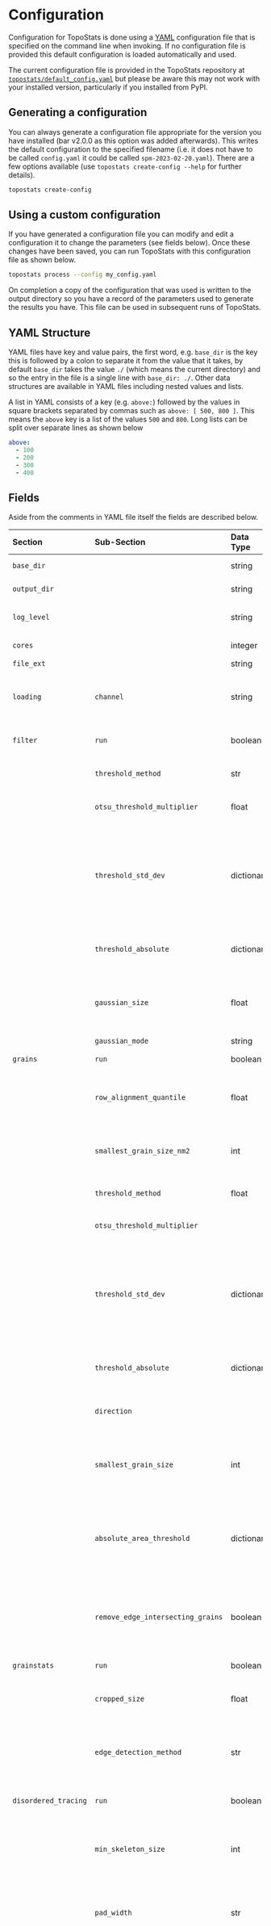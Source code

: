 # Configuration

Configuration for TopoStats is done using a [YAML](https://yaml.org/) configuration file that is specified on the
command line when invoking. If no configuration file is provided this default configuration is loaded automatically and
used.

The current configuration file is provided in the TopoStats repository at
[`topostats/default_config.yaml`](https://github.com/AFM-SPM/TopoStats/blob/main/topostats/default_config.yaml) but
please be aware this may not work with your installed version, particularly if you installed from PyPI.

## Generating a configuration

You can always generate a configuration file appropriate for the version you have installed (bar v2.0.0 as this option
was added afterwards). This writes the default configuration to the specified filename (i.e. it does not have to be
called `config.yaml` it could be called `spm-2023-02-20.yaml`). There are a few options available (use `topostats
create-config --help` for further details).

```bash
topostats create-config
```

## Using a custom configuration

If you have generated a configuration file you can modify and edit a configuration it to change the parameters (see
fields below). Once these changes have been saved, you can run TopoStats with this configuration file as shown below.

```bash
topostats process --config my_config.yaml
```

On completion a copy of the configuration that was used is written to the output directory so you have a record of the
parameters used to generate the results you have. This file can be used in subsequent runs of TopoStats.

## YAML Structure

YAML files have key and value pairs, the first word, e.g. `base_dir` is the key this is followed by a colon to separate
it from the value that it takes, by default `base_dir` takes the value `./` (which means the current directory) and so
the entry in the file is a single line with `base_dir: ./`. Other data structures are available in YAML files including
nested values and lists.

A list in YAML consists of a key (e.g. `above:`) followed by the values in square brackets separated by commas such as
`above: [ 500, 800 ]`. This means the `above` key is a list of the values `500` and `800`. Long lists can be split over
separate lines as shown below

```yaml
above:
  - 100
  - 200
  - 300
  - 400
```

## Fields

Aside from the comments in YAML file itself the fields are described below.

| Section              | Sub-Section                       | Data Type      | Default                                                                                                               | Description                                                                                                                                                                                                                                                                                                                                                                                                                                                                                                                                                                                                                             |
| :------------------- | :-------------------------------- | :------------- | :-------------------------------------------------------------------------------------------------------------------- | :-------------------------------------------------------------------------------------------------------------------------------------------------------------------------------------------------------------------------------------------------------------------------------------------------------------------------------------------------------------------------------------------------------------------------------------------------------------------------------------------------------------------------------------------------------------------------------------------------------------------------------------- |
| `base_dir`           |                                   | string         | `./`                                                                                                                  | Directory to recursively search for files within.[^1]                                                                                                                                                                                                                                                                                                                                                                                                                                                                                                                                                                                   |
| `output_dir`         |                                   | string         | `./output`                                                                                                            | Directory that output should be saved to.[^1]                                                                                                                                                                                                                                                                                                                                                                                                                                                                                                                                                                                           |
| `log_level`          |                                   | string         | `info`                                                                                                                | Verbosity of logging, options are (in increasing order) `warning`, `error`, `info`, `debug`.                                                                                                                                                                                                                                                                                                                                                                                                                                                                                                                                            |
| `cores`              |                                   | integer        | `2`                                                                                                                   | Number of cores to run parallel processes on.                                                                                                                                                                                                                                                                                                                                                                                                                                                                                                                                                                                           |
| `file_ext`           |                                   | string         | `.spm`                                                                                                                | File extensions to search for.                                                                                                                                                                                                                                                                                                                                                                                                                                                                                                                                                                                                          |
| `loading`            | `channel`                         | string         | `Height`                                                                                                              | The channel of data to be processed, what this is will depend on the file-format you are processing and the channel you wish to process.                                                                                                                                                                                                                                                                                                                                                                                                                                                                                                |
| `filter`             | `run`                             | boolean        | `true`                                                                                                                | Whether to run the filtering stage, without this other stages won't run so leave as `true`.                                                                                                                                                                                                                                                                                                                                                                                                                                                                                                                                             |
|                      | `threshold_method`                | str            | `std_dev`                                                                                                             | Threshold method for filtering, options are `ostu`, `std_dev` or `absolute`.                                                                                                                                                                                                                                                                                                                                                                                                                                                                                                                                                            |
|                      | `otsu_threshold_multiplier`       | float          | `1.0`                                                                                                                 | Factor by which the derived Otsu Threshold should be scaled.                                                                                                                                                                                                                                                                                                                                                                                                                                                                                                                                                                            |
|                      | `threshold_std_dev`               | dictionary     | `10.0, 1.0`                                                                                                           | A pair of values that scale the standard deviation, after scaling the standard deviation `below` is subtracted from the image mean to give the below/lower threshold and the `above` is added to the image mean to give the above/upper threshold. These values should _always_ be positive.                                                                                                                                                                                                                                                                                                                                            |
|                      | `threshold_absolute`              | dictionary     | `-1.0, 1.0`                                                                                                           | Below (first) and above (second) absolute threshold for separating data from the image background.                                                                                                                                                                                                                                                                                                                                                                                                                                                                                                                                      |
|                      | `gaussian_size`                   | float          | `0.5`                                                                                                                 | The number of standard deviations to build the Gaussian kernel and thus affects the degree of blurring. See [skimage.filters.gaussian](https://scikit-image.org/docs/dev/api/skimage.filters.html#skimage.filters.gaussian) and `sigma` for more information.                                                                                                                                                                                                                                                                                                                                                                           |
|                      | `gaussian_mode`                   | string         | `nearest`                                                                                                             |                                                                                                                                                                                                                                                                                                                                                                                                                                                                                                                                                                                                                                         |
| `grains`             | `run`                             | boolean        | `true`                                                                                                                | Whether to run grain finding. Options `true`, `false`                                                                                                                                                                                                                                                                                                                                                                                                                                                                                                                                                                                   |
|                      | `row_alignment_quantile`          | float          | `0.5`                                                                                                                 | Quantile (0.0 to 1.0) to be used to determine the average background for the image. below values may improve flattening of large features.                                                                                                                                                                                                                                                                                                                                                                                                                                                                                              |
|                      | `smallest_grain_size_nm2`         | int            | `100`                                                                                                                 | The smallest size of grains to be included (in nm^2), anything smaller than this is considered noise and removed. **NB** must be `> 0.0`.                                                                                                                                                                                                                                                                                                                                                                                                                                                                                               |
|                      | `threshold_method`                | float          | `std_dev`                                                                                                             | Threshold method for grain finding. Options : `otsu`, `std_dev`, `absolute`                                                                                                                                                                                                                                                                                                                                                                                                                                                                                                                                                             |
|                      | `otsu_threshold_multiplier`       |                | `1.0`                                                                                                                 | Factor by which the derived Otsu Threshold should be scaled.                                                                                                                                                                                                                                                                                                                                                                                                                                                                                                                                                                            |
|                      | `threshold_std_dev`               | dictionary     | `10.0, 1.0`                                                                                                           | A pair of values that scale the standard deviation, after scaling the standard deviation `below` is subtracted from the image mean to give the below/lower threshold and the `above` is added to the image mean to give the above/upper threshold. These values should _always_ be positive.                                                                                                                                                                                                                                                                                                                                            |
|                      | `threshold_absolute`              | dictionary     | `-1.0, 1.0`                                                                                                           | Below (first), above (second) absolute threshold for separating grains from the image background.                                                                                                                                                                                                                                                                                                                                                                                                                                                                                                                                       |
|                      | `direction`                       |                | `above`                                                                                                               | Defines whether to look for grains above or below thresholds or both. Options: `above`, `below`, `both`                                                                                                                                                                                                                                                                                                                                                                                                                                                                                                                                 |
|                      | `smallest_grain_size`             | int            | `50`                                                                                                                  | Catch-all value for the minimum size of grains. Measured in nanometres squared. All grains with area below than this value are removed.                                                                                                                                                                                                                                                                                                                                                                                                                                                                                                 |
|                      | `absolute_area_threshold`         | dictionary     | `[300, 3000], [null, null]`                                                                                           | Area thresholds for above the image background (first) and below the image background (second), which grain sizes are permitted, measured in nanometres squared. All grains outside this area range are removed.                                                                                                                                                                                                                                                                                                                                                                                                                        |
|                      | `remove_edge_intersecting_grains` | boolean        | `true`                                                                                                                | Whether to remove grains that intersect the image border. _Do not change this unless you know what you are doing_. This will ruin any statistics relating to grain size, shape and DNA traces.                                                                                                                                                                                                                                                                                                                                                                                                                                          |
| `grainstats`         | `run`                             | boolean        | `true`                                                                                                                | Whether to calculate grain statistics. Options : `true`, `false`                                                                                                                                                                                                                                                                                                                                                                                                                                                                                                                                                                        |
|                      | `cropped_size`                    | float          | `40.0`                                                                                                                | Force cropping of grains to this length (in nm) of square cropped images (can take `-1` for grain-sized box)                                                                                                                                                                                                                                                                                                                                                                                                                                                                                                                            |
|                      | `edge_detection_method`           | str            | `binary_erosion`                                                                                                      | Type of edge detection method to use when determining the edges of grain masks before calculating statistics on them. Options : `binary_erosion`, `canny`.                                                                                                                                                                                                                                                                                                                                                                                                                                                                              |
| `disordered_tracing` | `run`                             | boolean        | `true`                                                                                                                | Whether to run the Disordered Traces pipeline. Options : true, false                                                                                                                                                                                                                                                                                                                                                                                                                                                                                                                                                                    |
|                      | `min_skeleton_size`               | int            | `10`                                                                                                                  | The minimum number of pixels a skeleton should be for statistics to be calculated on it. Anything smaller than this is dropped but grain statistics are retained.                                                                                                                                                                                                                                                                                                                                                                                                                                                                       |
|                      | `pad_width`                       | str            | `1`                                                                                                                   | Padding for individual grains when tracing. This is sometimes required if the bounding box around grains is too tight and they touch the edge of the image.                                                                                                                                                                                                                                                                                                                                                                                                                                                                             |
|                      | `mask_smoothing_params`           | dictionary     | `gaussian_sigma:2`<br>`dilation_iterations:2`<br>`holearea_min_max:[0, null]`                                         | Parameters to smooth the grain mask for producing skeletons more akin to the underlying structure. First, the amount of smoothing by a gaussian kernel, then the number of dilations to perform to smooth - these compete to see which changes the grain mask least, ensuring quality over different scan sizes. Then, as smoothing fill holes in the mask, the last parameter replaces those within a size range (in nm^2).                                                                                                                                                                                                            |
|                      | `skeletonisation_params`          | dictionary     | `method:topostats`<br>`height_bias:0.6`                                                                               | Parameters to skeletonise grain mask. First, the Skeletonisation method to use, possible options are `zhang`, `lee`, `thin` (from [Scikit-image Morphology module](https://scikit-image.org/docs/stable/api/skimage.morphology.html)) or the original bespoke TopoStats method `topostats`. The height biasing percentage for the `topostats` method.                                                                                                                                                                                                                                                                                   |
|                      | `pruning_params`                  | dictionary     | `method:topostats`<br>`max_length:-1`<br>`height_threshold:null`<br>`method_values:mid`<br>`method_outliers:mean_abs` | Parameters to prune unwanted branches from the skeleton. First, the pruning method to use, possible options are `topostats`. The length (in nm) below which to prune branches (default is `-1` meaning 15% of the total length). The height threshold (in nm) option allows pruning of branches below a specified height. The method values determines how the branches height is calculated (options: `min`, `median` and `mid` for middle). Alternatively, the branch height outliers can be removed based on the inter-quartile range `iqr`, an absolute value `abs` or the mean of all branches minus an absolute value `mean_abs`. |
| `ordered_tracing`    | `run`                             | boolean        | `true`                                                                                                                | Whether to order the pruned skeletons of Disordered Traces. Options : true, false                                                                                                                                                                                                                                                                                                                                                                                                                                                                                                                                                       |
|                      | `ordering_method`                 | str            | `nodestats`                                                                                                           | The method of ordering the disordered traces either using the nodestats output or solely the disordered traces. Options: `nodestats` or `topostats`.                                                                                                                                                                                                                                                                                                                                                                                                                                                                                    |
|                      | `pad_width`                       | int            | 10                                                                                                                    | Padding for individual grains when tracing. This is sometimes required if the bounding box around grains is too tight and they touch the edge of the image.                                                                                                                                                                                                                                                                                                                                                                                                                                                                             |
| `splining`           | `run`                             | boolean        | `true`                                                                                                                | Whether to run ordered trace splining to generate smooth traces. Options : true, false                                                                                                                                                                                                                                                                                                                                                                                                                                                                                                                                                  |
|                      | `method`                          | int            | `rolling_window`                                                                                                      | The method used to smooth out the ordered traces. Options: `rolling_window` or `spline`.                                                                                                                                                                                                                                                                                                                                                                                                                                                                                                                                                |
|                      | `rolling_window_size`             | int            | `20.0e-9`                                                                                                             | The length (in meters) of the coordinate averaging window to smooth the ordered trace.                                                                                                                                                                                                                                                                                                                                                                                                                                                                                                                                                  |
|                      | `spline_step_size`                | int            | `7.0e-9`                                                                                                              | The The sampling length of the spline (in meters) to obtain an average of splines.                                                                                                                                                                                                                                                                                                                                                                                                                                                                                                                                                      |
|                      | `spline_linear_smoothing`         | int            | `5.0`                                                                                                                 | The amount of smoothing to apply to linear molecule splines.                                                                                                                                                                                                                                                                                                                                                                                                                                                                                                                                                                            |
|                      | `spline_circular_smoothing`       | int            | `5.0`                                                                                                                 | The amount of smoothing to apply to circular molecule splines.                                                                                                                                                                                                                                                                                                                                                                                                                                                                                                                                                                          |
|                      | `spline_degree`                   | int            | `3`                                                                                                                   | The polynomial degree of the spline. Smaller, odd degrees work best [SciPy - slprep](https://docs.scipy.org/doc/scipy/reference/generated/scipy.interpolate.splrep.html).                                                                                                                                                                                                                                                                                                                                                                                                                                                               |
| `dnatracing`         | `run`                             | boolean        | `true`                                                                                                                | Whether to run DNA Tracing. Options : true, false                                                                                                                                                                                                                                                                                                                                                                                                                                                                                                                                                                                       |
|                      | `min_skeleton_size`               | int            | `10`                                                                                                                  | The minimum number of pixels a skeleton should be for statistics to be calculated on it. Anything smaller than this is dropped but grain statistics are retained.                                                                                                                                                                                                                                                                                                                                                                                                                                                                       |
|                      | `skeletonisation_method`          | str            | `topostats`                                                                                                           | Skeletonisation method to use, possible options are `zhang`, `lee`, `thin` (from [Scikit-image Morphology module](https://scikit-image.org/docs/stable/api/skimage.morphology.html)) or the original bespoke TopoStas method `topostats`.                                                                                                                                                                                                                                                                                                                                                                                               |
|                      | `spline_step_size`                | float          | `7.0e-9`                                                                                                              | The sampling rate of the spline in metres. This is the frequency at which points are sampled from fitted traces to act as guide points for the splining process using scipy's splprep.                                                                                                                                                                                                                                                                                                                                                                                                                                                  |
|                      | `spline_linear_smoothing`         | float          | `5.0`                                                                                                                 | The amount of smoothing to apply to splines of linear molecule traces.                                                                                                                                                                                                                                                                                                                                                                                                                                                                                                                                                                  |
|                      | `spline_circular_smoothing`       | float          | `0.0`                                                                                                                 | The amount of smoothing to apply to splines of circular molecule traces.                                                                                                                                                                                                                                                                                                                                                                                                                                                                                                                                                                |
|                      | `pad_width`                       | int            | 10                                                                                                                    | Padding for individual grains when tracing. This is sometimes required if the bounding box around grains is too tight and they touch the edge of the image.                                                                                                                                                                                                                                                                                                                                                                                                                                                                             |
|                      | `cores`                           | int            | 1                                                                                                                     | Number of cores to use for tracing. **NB** Currently this is NOT used and should be left commented in the YAML file.                                                                                                                                                                                                                                                                                                                                                                                                                                                                                                                    |
| `plotting`           | `run`                             | boolean        | `true`                                                                                                                | Whether to run plotting. Options : `true`, `false`                                                                                                                                                                                                                                                                                                                                                                                                                                                                                                                                                                                      |
|                      | `style`                           | str            | `topostats.mplstyle`                                                                                                  | The default loads a custom [matplotlibrc param file](https://matplotlib.org/stable/users/explain/customizing.html#the-matplotlibrc-file) that comes with TopoStats. Users can specify the path to their own style file as an alternative.                                                                                                                                                                                                                                                                                                                                                                                               |
|                      | `save_format`                     | string         | `null`                                                                                                                | Format to save images in, `null` defaults to `png` see [matplotlib.pyplot.savefig](https://matplotlib.org/stable/api/_as_gen/matplotlib.pyplot.savefig.html)                                                                                                                                                                                                                                                                                                                                                                                                                                                                            |
|                      | `savefig_dpi`                     | string / float | `null`                                                                                                                | Dots Per Inch (DPI), if `null` then the value `figure` is used, for other values (typically integers) see [#further-customisation] and [Matplotlib](https://matplotlib.org/stable/api/_as_gen/matplotlib.pyplot.savefig.html). Low DPI's improve processing time but can reduce the plotted trace (but not the actual trace) accuracy.                                                                                                                                                                                                                                                                                                  |
|                      | `pixel_interpolation`             | string         | `null`                                                                                                                | Interpolation method for image plots. Recommended default 'null' prevents banding that occurs in some images. If interpolation is needed, we recommend `gaussian`. See [matplotlib imshow interpolations documentation](https://matplotlib.org/stable/gallery/images_contours_and_fields/interpolation_methods.html) for details.                                                                                                                                                                                                                                                                                                       |
|                      | `image_set`                       | string         | `all`                                                                                                                 | Which images to plot. Options : `all`, `core` (flattened image, grain mask overlay and trace overlay only).                                                                                                                                                                                                                                                                                                                                                                                                                                                                                                                             |
|                      | `zrange`                          | list           | `[0, 3]`                                                                                                              | Low (first number) and high (second number) height range for core images (can take [null, null]). **NB** `low <= high` otherwise you will see a `ValueError: minvalue must be less than or equal to maxvalue` error.                                                                                                                                                                                                                                                                                                                                                                                                                    |
|                      | `colorbar`                        | boolean        | `true`                                                                                                                | Whether to include the colorbar scale in plots. Options `true`, `false`                                                                                                                                                                                                                                                                                                                                                                                                                                                                                                                                                                 |
|                      | `axes`                            | boolean        | `true`                                                                                                                | Whether to include the axes in the produced plots.                                                                                                                                                                                                                                                                                                                                                                                                                                                                                                                                                                                      |
|                      | `num_ticks`                       | null / int     | `null`                                                                                                                | Number of ticks to have along the x and y axes. Options : `null` (auto) or an integer >1                                                                                                                                                                                                                                                                                                                                                                                                                                                                                                                                                |
|                      | `cmap`                            | string         | `null`                                                                                                                | Colormap/colourmap to use (defaults to 'nanoscope' if null (defined in `topostats/topostats.mplstyle`). Other options are 'afmhot', 'viridis' etc., see [Matplotlib : Choosing Colormaps](https://matplotlib.org/stable/users/explain/colors/colormaps.html).                                                                                                                                                                                                                                                                                                                                                                           |
|                      | `mask_cmap`                       | string         | `blu`                                                                                                                 | Color used when masking regions. Options `blu`, `jet_r` or any valid Matplotlib colour.                                                                                                                                                                                                                                                                                                                                                                                                                                                                                                                                                 |
|                      | `histogram_log_axis`              | boolean        | `false`                                                                                                               | Whether to plot hisograms using a logarithmic scale or not. Options: `true`, `false`.                                                                                                                                                                                                                                                                                                                                                                                                                                                                                                                                                   |
| `summary_stats`      | `run`                             | boolean        | `true`                                                                                                                | Whether to generate summary statistical plots of the distribution of different metrics grouped by the image that has been processed.                                                                                                                                                                                                                                                                                                                                                                                                                                                                                                    |
|                      | `config`                          | str            | `null`                                                                                                                | Path to a summary config YAML file that configures/controls how plotting is done. If one is not specified either the command line argument `--summary_config` value will be used or if that option is not invoked the default `topostats/summary_config.yaml` will be used.                                                                                                                                                                                                                                                                                                                                                             |

## Summary Configuration

Plots summarising the distribution of metrics are generated by default. The behaviour is controlled by a configuration
file. The default example can be found in `topostats/summary_config.yaml`. The fields of this file are described below.

| Section        | Sub-Section | Data Type | Default           | Description                                                                                                                                                                                                                                                                                                                                                                                                                                                        |
| :------------- | :---------- | :-------- | :---------------- | :----------------------------------------------------------------------------------------------------------------------------------------------------------------------------------------------------------------------------------------------------------------------------------------------------------------------------------------------------------------------------------------------------------------------------------------------------------------- |
| `output_dir`   |             | `str`     | `./output/`       | Where output plots should be saved to.                                                                                                                                                                                                                                                                                                                                                                                                                             |
| `csv_file`     |             | `str`     | `null`            | Where the results file should be loaded when running `toposum`                                                                                                                                                                                                                                                                                                                                                                                                     |
| `file_ext`     |             | `str`     | `png`             | File type to save images as.                                                                                                                                                                                                                                                                                                                                                                                                                                       |
| `pickle_plots` |             | `bool`    | True              | Whether to save images to a Python pickle.                                                                                                                                                                                                                                                                                                                                                                                                                         |
| `var_to_label` |             | `str`     | `null`            | Optional YAML file that maps variable names to labels, uses `topostats/var_to_label.yaml` if null.                                                                                                                                                                                                                                                                                                                                                                 |
| `molecule_id`  |             | `str`     | `molecule_number` | Variable containing the molecule number.                                                                                                                                                                                                                                                                                                                                                                                                                           |
| `image_id`     |             | `str`     | `image`           | Variable containing the image identifier.                                                                                                                                                                                                                                                                                                                                                                                                                          |
| `hist`         |             | `bool`    | `True`            | Whether to plot a histogram of statistics.                                                                                                                                                                                                                                                                                                                                                                                                                         |
| `bins`         |             | `int`     | `20`              | Number of bins to plot in histogram.                                                                                                                                                                                                                                                                                                                                                                                                                               |
| `stat`         |             | `str`     | `count`           | What metric to plot on histogram valid values are `count` (default), `frequency`, `probability`, `percent`, `density`                                                                                                                                                                                                                                                                                                                                              |
| `kde`          |             | `bool`    | `True`            | Whether to include a Kernel Density Estimate on histograms. **NB** if both `hist` and `kde` are true they are overlaid.                                                                                                                                                                                                                                                                                                                                            |
| `violin`       |             | `bool`    | `True`            | Whether to generate [Violin Plots](https://en.wikipedia.org/wiki/Violin_plot).                                                                                                                                                                                                                                                                                                                                                                                     |
| `figsize`      |             | `list`    | `[16, 9]`         | Figure size (x then y dimensions).                                                                                                                                                                                                                                                                                                                                                                                                                                 |
| `alpha`        |             | `float`   | `0.5`             | Level of transparency to use when plotting.                                                                                                                                                                                                                                                                                                                                                                                                                        |
| `palette`      |             | `str`     | `bright`          | Seaborn color palette. Options `colorblind`, `deep`, `muted`, `pastel`, `bright`, `dark`, `Spectral`, `Set2`                                                                                                                                                                                                                                                                                                                                                       |
| `stats_to_sum` |             | `list`    | `str`             | A list of strings of variables to plot, comment (placing a `#` at the start of the line) and uncomment as required. Possible values are `area`, `area_cartesian_bbox`, `aspect_ratio`, `banding_angle`, `contour_length`, `end_to_end_distance`, `height_max`, `height_mean`, `height_median`, `height_min`, `radius_max`, `radius_mean`, `radius_median`, `radius_min`, `smallest_bounding_area`, `smallest_bounding_length`, `smallest_bounding_width`, `volume` |

## Validation

Configuration files are validated against a schema to check that the values in the configuration file are within the
expected ranges or valid parameters. This helps capture problems early and should provide informative messages as to
what needs correcting if there are errors.

## Matplotlib Style

TopoStats generates a number of images of the scans at various steps in the processing. These are plotted using the
Python library [Matplotlib](matplotlib.org/stable/). A custom
[`matplotlibrc`](https://matplotlib.org/stable/users/explain/customizing.html#the-matplotlibrc-file) file is included in
TopoStats which defines the default parameters for generating images. This covers _all_ aspects of a plot that can be
customised, for example we define custom colour maps `nanoscope` and `afmhot`. By default the former is configured to
be used. Other parameters that are customised are the `font.size` which affects axis labels and titles.

If you wish to modify the look of all images that are output you can generate a copy of the default configuration using
`topostats create-matplotlibrc` command which will write the output to `topostats.mplstyle` by default (**NB** there are
flags which allow you to specify the location and filename to write to, see `topostats create-matplotlibrc --help` for
further details).

You should read and understand this commented file in detail. Once changes have been made you can run TopoStats using
this custom file using the following command (substituting `my_custom_topostats.mplstyle` for whatever you have saved
your file as).

```bash
topostats process --matplotlibrc my_custom_topostats.mplstyle
```

**NB** Plotting with Matplotlib is highly configurable and there are a plethora of options that you may wish to
tweak. Before delving into customising `matplotlibrc` files it is recommended that you develop and build the style of
plot you wish to generate using Jupyter Notebooks and then translate them to the configuration file. Detailing all of
the possible options is beyond the scope of TopoStats but the [Matplotlib documentation](https://matplotlib.org/) is
comprehensive and there are some sample Jupyter Notebooks (see `notebooks/03-plotting-scans.ipynb`) that guide you
through the basics.

### Further customisation

Whilst the overall look of images is controlled in this manner there is one additional file that controls how
images are plotted in terms of filenames, titles and image types and whether an image is part of the `core` subset
(flattened image, grain mask overlay and trace overlay) that are always generated or not.

This is the `topostats/plotting_dictionary.yaml` which for each image stage defines whether it is a component of the
`core` subset of images that are always generated, sets the `filename`, the `title` on the plot, the `image_type`
(whether it is a binary image), the `savefig_dpi` which controls the Dots Per Inch (essentially the resolution). Each
image has the following structure.

```yaml
z_threshed:
  title: "Height Thresholded"
  image_type: "non-binary"
  savefig_dpi: 100
  core_set: true
```

Whilst it is possible to edit this file it is not recommended to do so.

The following section describes how to override the DPI settings defined in this file and change the global `cmap`
(colormap/colourmap) used in plotting and output format.

#### DPI

During development it was found that setting high DPI globally for all images had a detrimental impact on processing
speeds, slowing down the overall processing time. The solution we have implemented is to use the
`topostats/plotting_dictionary.yaml` file and set the `savefig_dpi` parameter on a per-image basis.

If you wish to change the DPI there are two options, you can change the value for _all_ images by modifying the setting
in your a [custom configuration](#generating-a-configuration) by modifying the `savefig_dpi` from `null` to your desired
value. The example below shows a section of the configuration file you can generate and setting this value to `400`.

```yaml
plotting:
  run: true # Options : true, false
  style: topostats.mplstyle # Options : topostats.mplstyle or path to a matplotlibrc params file
  savefig_format: null # Options : null (defaults to png) or see https://matplotlib.org/stable/api/_as_gen/matplotlib.pyplot.savefig.html
  savefig_dpi: 400 # Options : null (defaults to format) see https://afm-spm.github.io/TopoStats/main/configuration.html#further-customisation and https://matplotlib.org/stable/api/_as_gen/matplotlib.pyplot.savefig.html
```

The value in the configuration file (or the default if none is specified) can also be configured at run-time
using the `--savefig-dpi ###` option to the `topostats process`. This will over-ride both the default or any value
specified in a custom configuration you may have set. The following sets this to `400`

```bash
topostats process --savefig-dpi 400
```

**NB** Changing the DPI in this manner will apply to _all_ images and may significantly reduce processing speed as it
takes longer to write images with high DPI to disk.

If you wish to have fine grained control over the DPI on a per-image basis when batch processing then your only recourse
is to change the values in `topostats/plotting_dictionary.yaml`. Where this is depends on how you have installed
TopoStats, if it is from a clone of the Git repository then it can be found in
`TopoStats/topostats/plotting_dictionary.yaml`. If you have installed from PyPI using `pip install topostats` then it
will be under the virtual environment you have created
e.g. `~/.virtualenvs/topostats/lib/python3.11/site-packages/topostats/topostats/plotting_dictionary.yaml` if you are
using plain virtual environments or
`~/miniconda3/envs/topostats/lib/python3.11/site-packages/topostats/topostats/plotting_dictionary.yaml` if you are using
Conda environments and chose `~/miniconda3` as the base directory when installing Conda.

If you have installed TopoStats from the cloned Git repository the file will be under
`TopoStats/topostats/plotting_dictionary.yaml`.

**NB** The exact location will be highly specific to your system so the above are just guides as to where to find
things.

#### Colormap

The colormap used to plot images is set globally in `topostats/default_config.yaml`. TopoStats includes two custom
colormaps `nanoscope` and `afmhot` but any colormap recognised by Matplotlib can be used (see the [Matplotlib Colormap
reference](https://matplotlib.org/stable/gallery/color/colormap_reference.html) for choices).

If you want to modify the colormap that is used you have two options. Firstly you can [generate a
configuration](generating-a-configuration) file and modify the field `cmap` to your choice. The example below shows
changing this from `null` (which defaults to `nanoscope` as defined in `topostats.mplstyle`) to `rainbow`.

```yaml
plotting:
  ...
  cmap: rainbow # Colormap/colourmap to use (default is 'nanoscope' which is used if null, other options are 'afmhot', 'viridis' etc.)
```

Alternatively it is possible to specify the colormap that is used on the command line using the `--cmap` option to
`topostats process`. This will over-ride both the default or any value specified in a custom configuration you may have
set. The following sets this to `rainbow`.

```bash
topostats process --cmap rainbow
```

#### Saved Image format

Matplotlib, and by extension TopoStats, supports saving images in a range of different formats including `png`
([Portable Network Graphic](https://en.wikipedia.org/wiki/PNG)), `svg` ([Scalable Vector
Graphics](https://en.wikipedia.org/wiki/SVG)), `pdf` ([Portable Document
Format](https://en.wikipedia.org/wiki/PDF)), and `tif` ([Tag Image File
Format](https://en.wikipedia.org/wiki/TIFF)). The default is `png` but, as with both DPI and Colormap, these can be
easily changed via a custom configuration file or command line options to change these without having to edit the
[Matplotlib Style file](matplotlib-style). If using `tif` it is worth being aware that although the image will be saved,
this will be without metadata since this is not supported for `tif` files (see the note under `metadata` of [Matplotlib
savefig](https://matplotlib.org/stable/api/_as_gen/matplotlib.pyplot.savefig.html)).

If you want to modify the output file format that is used you have two options. Firstly you can [generate a
configuration](generating-a-configuration) file and modify the field `savefig_format` to your choice. The example below
shows changing this from `null` (which defaults to `png` as defined in `topostats.mplstyle`) to `svg`.

```yaml
plotting:
  ...
  savefig_format: svg # Options : null (defaults to png) or see https://matplotlib.org/stable/api/_as_gen/matplotlib.pyplot.savefig.html
```

Alternatively it is possible to specify the output image format that is used on the command line using the
`--savefig-format` option to `topostats process`. This will over-ride both the default or any value specified in a
custom configuration you may have set. The following sets this to `svg`.

```bash
topostats process --savefig-format svg
```

**NB** Note that these options are not mutually exclusive and can therefore be combined along with any of the other
options available to `topostats process`. The following would use a DPI of `400`, set the colormap to `rainbow` and the
output format to `svg` when running Topostats and would over-ride options in any custom configuration file or matplotlib
style file.

```bash
topostats process --savefig-dpi 400 --cmap rainbow --savefig-format svg
```

[^1] When writing file paths you can use absolute or relative paths. On Windows systems absolute paths start with the
drive letter (e.g. `c:/`) on Linux and OSX systems they start with `/`. Relative paths are started either with a `./`
which denotes the current directory or one or more `../` which means the higher level directory from the current
directory. You can always find the current directory you are in using the `pwd` (`p`rint `w`orking `d`irectory). If
your work is in `/home/user/path/to/my/data` and `pwd` prints `/home/user` then the relative path to your data is
`./path/to/my/data`. The `cd` command is used to `c`hange `d`irectory.

```bash
pwd
/home/user/
# Two ways of changing directory using a relative path
cd ./path/to/my/data
pwd
/home/user/path/to/my/data
# Using an absolute path
cd /home/user/path/to/my/data
pwd
/home/user/path/to/my/data
```
